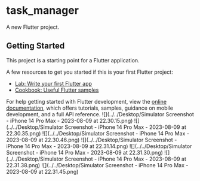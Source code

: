 # task_manager

A new Flutter project.

## Getting Started

This project is a starting point for a Flutter application.

A few resources to get you started if this is your first Flutter project:

- [Lab: Write your first Flutter app](https://docs.flutter.dev/get-started/codelab)
- [Cookbook: Useful Flutter samples](https://docs.flutter.dev/cookbook)

For help getting started with Flutter development, view the
[online documentation](https://docs.flutter.dev/), which offers tutorials,
samples, guidance on mobile development, and a full API reference.
![](../../Desktop/Simulator Screenshot - iPhone 14 Pro Max - 2023-08-09 at 22.30.15.png)
![](../../Desktop/Simulator Screenshot - iPhone 14 Pro Max - 2023-08-09 at 22.30.35.png)
![](../../Desktop/Simulator Screenshot - iPhone 14 Pro Max - 2023-08-09 at 22.30.46.png)
![](../../Desktop/Simulator Screenshot - iPhone 14 Pro Max - 2023-08-09 at 22.31.14.png)
![](../../Desktop/Simulator Screenshot - iPhone 14 Pro Max - 2023-08-09 at 22.31.30.png)
![](../../Desktop/Simulator Screenshot - iPhone 14 Pro Max - 2023-08-09 at 22.31.38.png)
![](../../Desktop/Simulator Screenshot - iPhone 14 Pro Max - 2023-08-09 at 22.31.45.png)